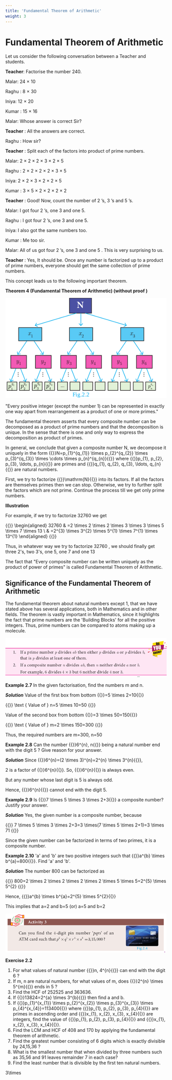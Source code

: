```yaml
---
title: 'Fundamental Theorem of Arithmetic'
weight: 3
---
```


# Fundamental Theorem of Arithmetic
Let us consider the following conversation between a Teacher and students.
<!-- <div style="border: 1px solid red; padding: 10px;">  -->

**Teacher**: Factorise the number 240.

Malar: 24 × 10

Raghu : 8 × 30

Iniya: 12 × 20

Kumar : 15 × 16

Malar: Whose answer is correct Sir?

**Teacher** : All the answers are correct.

Raghu : How sir?

**Teacher** : Split each of the factors into product of prime numbers.

Malar: 2 × 2 × 2 × 3 × 2 × 5

Raghu : 2 × 2 × 2 × 2 × 3 × 5

Iniya: 2 × 2 × 3 × 2 × 2 × 5

Kumar : 3 × 5 × 2 × 2 × 2 × 2

**Teacher** : Good! Now, count the number of 2 ’s, 3 ’s and 5 ’s.

Malar: I got four 2 ’s, one 3 and one 5.

Raghu : I got four 2 ’s, one 3 and one 5.

Iniya: I also got the same numbers too.

Kumar : Me too sir.

Malar: All of us got four 2 ’s, one 3 and one 5 . This is very surprising to us.

**Teacher** : Yes, It should be. Once any number is factorized up to a product of prime numbers, everyone should get the same collection of prime numbers.

This concept leads us to the following important theorem.

**Theorem 4 (Fundamental Theorem of Arithmetic) (without proof )**

![](fundamental.png)

"Every positive integer (except the number 1) can be represented in exactly one way apart from rearrangement as a product of one or more primes."

The fundamental theorem asserts that every composite number can be decomposed as a product of prime numbers and that the decomposition is unique. In the sense that there is one and only way to express the decomposition as product of primes.

In general, we conclude that given a composite number $\mathrm{N}$, we decompose it uniquely in the form {{<katex>}}N=p_{1}^{q_{1}} \times p_{2}^{q_{2}} \times p_{3}^{q_{3}} \times \cdots \times p_{n}^{q_{n}}{{</katex>}} where {{<katex>}}p_{1}, p_{2}, p_{3}, \ldots, p_{n}{{</katex>}} are primes and {{<katex>}}q_{1}, q_{2}, q_{3}, \ldots, q_{n}{{</katex>}} are natural numbers.

First, we try to factorize {{<katex>}}\mathrm{N}{{</katex>}} into its factors. If all the factors are themselves primes then we can stop. Otherwise, we try to further split the factors which are not prime. Continue the process till we get only prime numbers.

**Illustration**

For example, if we try to factorize 32760 we get

{{<katex>}}
\begin{aligned}
32760 & =2 \times 2 \times 2 \times 3 \times 3 \times 5 \times 7 \times 13 \\
& =2^{3} \times 3^{2} \times 5^{1} \times 7^{1} \times 13^{1}
\end{aligned}
{{</katex>}}

Thus, in whatever way we try to factorize 32760 , we should finally get three 2's, two 3's, one 5, one 7 and one 13

The fact that "Every composite number can be written uniquely as the product of power of primes" is called Fundamental Theorem of Arithmetic.

## Significance of the Fundamental Theorem of Arithmetic

The fundamental theorem about natural numbers except 1, that we have stated above has several applications, both in Mathematics and in other fields. The theorem is vastly important in Mathematics, since it highlights the fact that prime numbers are the 'Building Blocks' for all the positive integers. Thus, prime numbers can be compared to atoms making up a molecule.

![](2.png)

**Example 2.7** In the given factorisation, find the numbers m and n.

***Solution*** Value of the first box from bottom {{<katex>}}=5 \times 2=10{{</katex>}}

{{<katex>}}
\text { Value of } n=5 \times 10=50
{{</katex>}}

Value of the second box from bottom {{<katex>}}=3 \times 50=150{{</katex>}}

{{<katex>}}
\text { Value of } m=2 \times 150=300
{{</katex>}}

Thus, the required numbers are m=300, n=50

**Example 2.8** Can the number {{<katex>}}6^{n}, n{{</katex>}} being a natural number end with the digit 5 ? Give reason for your answer.

***Solution*** Since {{<katex>}}6^{n}=(2 \times 3)^{n}=2^{n} \times 3^{n}{{</katex>}},

2 is a factor of {{<katex>}}6^{n}{{</katex>}}. So, {{<katex>}}6^{n}{{</katex>}} is always even.

But any number whose last digit is 5 is always odd.

Hence, {{<katex>}}6^{n}{{</katex>}} cannot end with the digit 5.

**Example 2.9** Is {{<katex>}}7 \times 5 \times 3 \times 2+3{{</katex>}} a composite number? Justify your answer.

***Solution*** Yes, the given number is a composite number, because

{{<katex>}}
7 \times 5 \times 3 \times 2+3=3 \times(7 \times 5 \times 2+1)=3 \times 71
{{</katex>}}

Since the given number can be factorized in terms of two primes, it is a composite number.

**Example 2.10** 'a' and 'b' are two positive integers such that {{<katex>}}a^{b} \times b^{a}=800{{</katex>}}. Find 'a' and 'b'.

***Solution*** The number 800 can be factorized as

{{<katex>}}
800=2 \times 2 \times 2 \times 2 \times 2 \times 5 \times 5=2^{5} \times 5^{2}
{{</katex>}}

Hence, {{<katex>}}a^{b} \times b^{a}=2^{5} \times 5^{2}{{</katex>}}

This implies that a=2 and b=5 (or) a=5 and b=2

![](ten.png)

**Exercise 2.2**


1. For what values of natural number {{<katex>}}n, 4^{n}{{</katex>}} can end with the digit 6 ?
2. If m, n are natural numbers, for what values of m, does {{<katex>}}2^{n} \times 5^{m}{{</katex>}} ends in 5 ?
3. Find the HCF of 252525 and 363636.
4. If {{<katex>}}13824=2^{a} \times 3^{b}{{</katex>}} then find a and b.
5. If {{<katex>}}p_{1}^{x_{1}} \times p_{2}^{x_{2}} \times p_{3}^{x_{3}} \times p_{4}^{x_{4}}=113400{{</katex>}} where {{<katex>}}p_{1}, p_{2}, p_{3}, p_{4}{{</katex>}} are primes in ascending order and {{<katex>}}x_{1}, x_{2}, x_{3}, x_{4}{{</katex>}} are integers, find the value of {{<katex>}}p_{1}, p_{2}, p_{3}, p_{4}{{</katex>}} and {{<katex>}}x_{1}, x_{2}, x_{3}, x_{4}{{</katex>}}.
6. Find the LCM and HCF of 408 and 170 by applying the fundamental theorem of arithmetic.
7. Find the greatest number consisting of 6 digits which is exactly divisible by 24,15,36 ?
8. What is the smallest number that when divided by three numbers such as 35,56 and 91 leaves remainder 7 in each case?
9. Find the least number that is divisible by the first ten natural numbers.


3\times